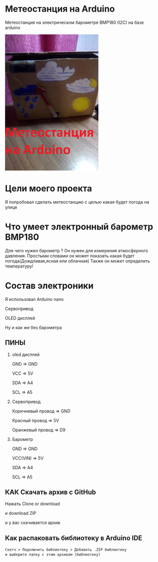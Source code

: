# Метеостанция на Arduino
Метеостанция на электрическом барометре BMP180 (I2C) на базе arduino

![screenshot of sample](https://github.com/votin306/Arduino-MeteoStation-on-servo/blob/master/Preview.jpg?raw=true)

# Цели моего проекта
Я попробовал сделать метеостанцию с целью какая будет погода на улице
# Что умеет электронный барометр BMP180
Для чего нужен барометр ? Он нужен для измерения атмосферного давления. Простыми словами он может показать какая будет погода(Дождливая,ясная или облачная)
Также он может определить температуру!
# Состав электроники 
  
  Я использовал Arduino nano

  Cервопривод

  OLED дисплей

  Ну и как же без барометра

## ПИНЫ
1. oled дисплей

   GND => GND
   
   VCC => 5V
   
   SDA => A4
   
   SCL => A5
   
2. Сервопривод

   Коричневый провод  => GND
   
   Красный провод => 5V
   
   Оранжевый провод => D9
   
3. Барометр

   GND => GND
   
   VCC(VIN) => 5V
   
   SDA => A4
   
   SCL => A5
   
## КАК Скачать архив с GitHub

   Нажать Clone or download
   
   и download ZIP
   
   и у вас скачивается архив
##  Как распаковать библиотеку в Arduino IDE 
    Скетч > Подключить библиотеку > Добавить .ZIP библиотеку 
    и выберите папку с этим архивом (библиотеку)  
